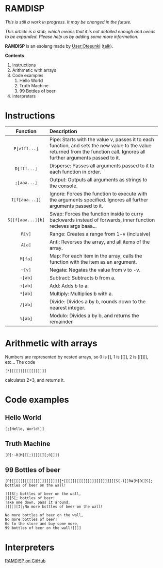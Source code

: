 # RAMDISP

*This is still a work in progress. It may be changed in the future.*

*This article is a stub, which means that it is not detailed enough and needs to be expanded. Please help us by adding some more information.*

**RAMDISP** is an esolang made by [User:Otesunki](https://esolangs.org/wiki/User:Otesunki) ([talk](https://esolangs.org/w/index.php?title=User_talk:Otesunki)).

**Contents**
1. Instructions
2. Arithmetic with arrays
3. Code examples
    1. Hello World
    2. Truth Machine
    3. 99 Bottles of beer
4. Interpreters

# Instructions

| Function | Description |
|:--------:|:------------|
|`P[vfff...]`|Pipe: Starts with the value v, passes it to each function, and sets the new value to the value returned from the function call. Ignores all further arguments passed to it.|
|`D[fff...]`|Disperse: Passes all arguments passed to it to each function in order.|
|`;[aaa...]`|Output: Outputs all arguments as strings to the console.|
|`I[f[aaa...]]`|Ignore: Forces the function to execute with the arguments specified. Ignores all further arguments passed to it.|
|`S[[f[aaa...]]b]`|Swap: Forces the function inside to curry backwards instead of forwards, inner function recieves args baaa...|
|`R[v]`|Range: Creates a range from 1-v (inclusive)|
|`A[a]`|Anti: Reverses the array, and all items of the array.|
|`M[fa]`|Map: For each item in the array, calls the function with the item as an argument.|
|`~[v]`|Negate: Negates the value from v to -v.|
|`-[ab]`|Subtract: Subtracts b from a.|
|`+[ab]`|Add: Adds b to a.|
|`*[ab]`|Multiply: Multiplies b with a.|
|`/[ab]`|Divide: Divides a by b, rounds down to the nearest integer.|
|`%[ab]`|Modulo: Divides a by b, and returns the remainder|

# Arithmetic with arrays

Numbers are represented by nested arrays, so 0 is [], 1 is [[]], 2 is [[[]]], etc... The code

    [*[[[[]]][[[[]]]]]]

calculates 2*3, and returns it.

# Code examples

## Hello World
    [;[Hello, World!]]
## Truth Machine
    [P[:~R[M[I[;1]]][I[;0]]]]
## 99 Bottles of beer
    [P[[[[[[[[[[[[]]]]]]]]]]][*[[[[[[[[[[[]]]]]]]]]]]][S[-1]]RA[M[D[[S[; bottles of beer on the wall!
    
    ]][S[; bottles of beer on the wall,
    ]][S[; bottles of beer!
    Take one down, pass it around,
    ]]]]][I[;No more bottles of beer on the wall!
    
    No more bottles of beer on the wall,
    No more bottles of beer!
    Go to the store and buy some more,
    99 bottles of beer on the wall!]]]]

# Interpreters
[RAMDISP on GitHub](https://github.com/Oderjunkie/RAMDISP/)
